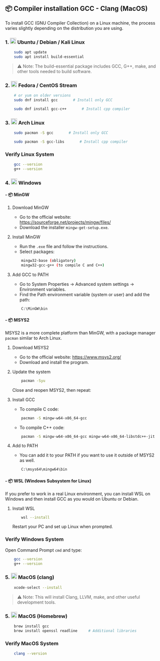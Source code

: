 ## 📦 Compiler installation GCC - Clang (MacOS)

To install GCC (GNU Compiler Collection) on a Linux machine, the process varies slightly depending on the distribution you are using.

### 1. <img src="https://skillicons.dev/icons?i=ubuntu" width="20" alt="Gallery" /> Ubuntu / Debian / Kali Linux

```bash
    sudo apt update
    sudo apt install build-essential
```

> ⚠️ Note: The build-essential package includes GCC, G++, make, and other tools needed to build software.

### 2. <img src="https://skillicons.dev/icons?i=linux" width="20" alt="Gallery" /> Fedora / CentOS Stream

```bash
    # or yum on older versions
    sudo dnf install gcc       # Install only GCC
```
```bash
    sudo dnf install gcc-c++       # Install cpp compiler
```

### 3. <img src="https://skillicons.dev/icons?i=arch" width="20" alt="Gallery" /> Arch Linux

```bash
    sudo pacman -S gcc       # Install only GCC
```
```bash
    sudo pacman -S gcc-libs       # Install cpp compiler
```

### Verify Linux System

```bash
    gcc --version
    g++ --version
```


### 4. <img src="https://skillicons.dev/icons?i=windows" width="20" alt="Gallery" /> Windows

#### - 📦 MinGW

1. Download MinGW
    - Go to the official website: https://sourceforge.net/projects/mingw/files/  
    - Download the installer `mingw-get-setup.exe`.

2. Install MinGW
    - Run the `.exe` file and follow the instructions.
    - Select packages:
    ```bash
        mingw32-base (obligatory) 
        mingw32-gcc-g++ (to compile C and C++)
    ```

3. Add GCC to PATH
    - Go to System Properties → Advanced system settings → Environment variables.
    - Find the Path environment variable (system or user) and add the path:
    ```bash
        C:\MinGW\bin
    ```

#### - 📦 MSYS2

MSYS2 is a more complete platform than MinGW, with a package manager `pacman` similar to Arch Linux.

1. Download MSYS2
    - Go to the official website: https://www.msys2.org/   
    - Download and install the program.

2. Update the system
    ```bash
        pacman -Syu
    ```
    Close and reopen MSYS2, then repeat:

3. Install GCC
    - To compile C code:
    ```bash
        pacman -S mingw-w64-x86_64-gcc
    ```
    - To compile C++ code:
    ```bash
        pacman -S mingw-w64-x86_64-gcc mingw-w64-x86_64-libstdc++-jit
    ```

4. Add to PATH
    - You can add it to your PATH if you want to use it outside of MSYS2 as well.
    ```bash
        C:\msys64\mingw64\bin
    ```

#### - 📦 WSL (Windows Subsystem for Linux)
If you prefer to work in a real Linux environment, you can install WSL on Windows and then install GCC as you would on Ubuntu or Debian.

1. Install WSL
    ```bash
        wsl --install
    ```
    Restart your PC and set up Linux when prompted.

### Verify Windows System

Open Command Prompt `cmd` and type:
```bash
    gcc --version
    g++ --version
```


### 5. <img src="https://skillicons.dev/icons?i=apple" width="20" alt="Gallery" /> MacOS (clang)
    
```bash
    xcode-select --install
```

> ⚠️ Note: This will install Clang, LLVM, make, and other useful development tools.

### 5. <img src="https://skillicons.dev/icons?i=apple" width="20" alt="Gallery" /> MacOS (Homebrew)
```bash
    brew install gcc
    brew install openssl readline     # Additional libraries
```

### Verify MacOS System

```bash
    clang --version
```

